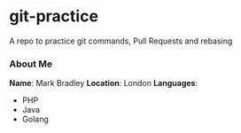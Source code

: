 # git-practice
A repo to practice git commands, Pull Requests and rebasing

### About Me

**Name**: Mark Bradley
**Location**: London
**Languages**:
  - PHP
  - Java
  - Golang
